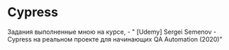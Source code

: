 # Cypress
Задания выполненные мною на курсе, - " [Udemy] Sergei Semenov - Cypress на реальном проекте для начинающих QA Automation (2020)"
